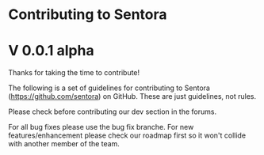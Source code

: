 # Contributing to Sentora
# V 0.0.1 alpha
Thanks for taking the time to contribute!

The following is a set of guidelines for contributing to Sentora (https://github.com/sentora) on GitHub.
These are just guidelines, not rules.

Please check before contributing our dev section in the forums.

For all bug fixes please use the bug fix branche. For new features/enhancement please check our roadmap first so it won't collide with another member of the team.

